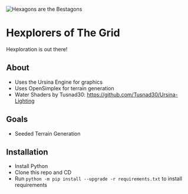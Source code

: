 ![Hexagons are the Bestagons](https://github.com/LyfeOnEdge/OpenCatan/blob/main/Capture.PNG?raw=True)

# Hexplorers of The Grid
 Hexploration is out there!

## About
 - Uses the Ursina Engine for graphics
 - Uses OpenSimplex for terrain generation
 - Water Shaders by Tusnad30: https://github.com/Tusnad30/Ursina-Lighting

## Goals
 - Seeded Terrain Generation


## Installation
 - Install Python
 - Clone this repo and CD
 - Run `python -m pip install --upgrade -r requirements.txt` to install requirements
